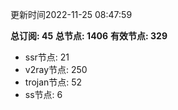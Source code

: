 更新时间2022-11-25 08:47:59

**总订阅: 45**
**总节点: 1406**
**有效节点: 329**
- ssr节点: 21
- v2ray节点: 250
- trojan节点: 52
- ss节点: 6
